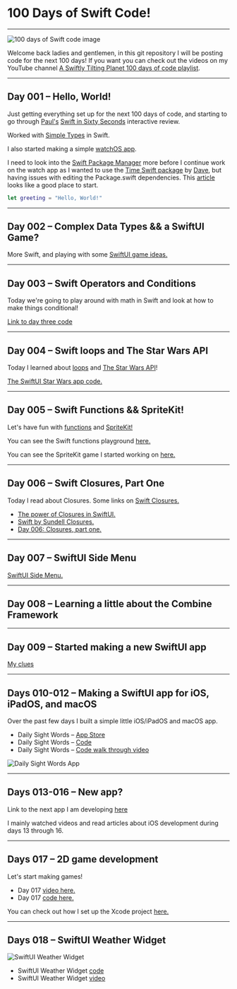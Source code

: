 # 100 Days of Swift Code!
---
![100 days of Swift code image](https://github.com/calebrwells/100-Days-of-Swift-Code-2020/blob/master/100%20Days%20of%20Swift.png)

Welcome back ladies and gentlemen, in this git repository I will be posting code for the next 100 days! 
If you want you can check out the videos on my YouTube channel [A Swiftly Tilting Planet 100 days of code playlist](https://www.youtube.com/playlist?list=PLomLuS7LD16doB7_VAWRCI8Zu5QAR3pfK).

---
## Day 001 – Hello, World!

Just getting everything set up for the next 100 days of code, and starting to go through [Paul's](https://twitter.com/twostraws) [Swift in Sixty Seconds](https://www.hackingwithswift.com/review) interactive review.

Worked with [Simple Types](https://github.com/calebrwells/100-Days-of-Swift-Code-2020/blob/master/Swift/MyPlayground.playground/Contents.swift) in Swift.

I also started making a simple [watchOS app](https://github.com/calebrwells/100-Days-of-Swift-Code-2020/tree/master/Apps/watchOS/Countdown%20Timer).

I need to look into the [Swift Package Manager](https://swift.org/package-manager/) more before I continue work on the watch app as I wanted to use the [Time Swift package](https://github.com/davedelong/time) by [Dave](https://twitter.com/davedelong), but having issues with editing the Package.swift dependencies. This [article](https://useyourloaf.com/blog/editing-a-swift-package/) looks like a good place to start.

```swift
let greeting = "Hello, World!"
``` 
---
## Day 002 – Complex Data Types && a SwiftUI Game?

More Swift, and playing with some [SwiftUI game ideas.](https://github.com/calebrwells/100-Days-of-Swift-Code-2020/tree/master/Apps/iOS/HyperCard)

---
## Day 003 – Swift Operators and Conditions

Today we're going to play around with math in Swift and look at how to make things conditional!

[Link to day three code](https://github.com/calebrwells/100-Days-of-Swift-Code-2020/blob/master/Swift/Operators%20and%20Conditions%20Playground.playground/Contents.swift)

---
## Day 004 – Swift loops and The Star Wars API

Today I learned about [loops](https://www.hackingwithswift.com/100/swiftui/4) and [The Star Wars API](https://swapi.dev)!

[The SwiftUI Star Wars app code.](https://github.com/calebrwells/100-Days-of-Swift-Code-2020/tree/master/Apps/iOS/The%20Star%20Wars%20API)

---
## Day 005 – Swift Functions && SpriteKit!

Let's have fun with [functions](https://docs.swift.org/swift-book/LanguageGuide/Functions.html) and [SpriteKit!](https://developer.apple.com/documentation/spritekit)

You can see the Swift functions playground [here.](https://github.com/calebrwells/100-Days-of-Swift-Code-2020/blob/master/Swift/Functions%20Playground.playground/Contents.swift)

You can see the SpriteKit game I started working on [here.](https://github.com/calebrwells/100-Days-of-Swift-Code-2020/tree/master/SpriteKit%20Games/SpriteKit%20Game%20001)

---
## Day 006 – Swift Closures, Part One

Today I read about Closures.
Some links on [Swift Closures.](https://docs.swift.org/swift-book/LanguageGuide/Closures.html)

- [The power of Closures in SwiftUI.](https://swiftwithmajid.com/2019/11/06/the-power-of-closures-in-swiftui/)
- [Swift by Sundell Closures.](https://www.swiftbysundell.com/basics/closures/)
- [Day 006: Closures, part one.](https://www.hackingwithswift.com/100/swiftui/6)

---
## Day 007 – SwiftUI Side Menu

[SwiftUI Side Menu.](https://github.com/calebrwells/100-Days-of-Swift-Code-2020/tree/master/SwiftUI/Day%20007)

---
## Day 008 – Learning a little about the Combine Framework

---
## Day 009 – Started making a new SwiftUI app

[My clues](https://github.com/calebrwells/100-Days-of-Swift-Code-2020/tree/master/SwiftUI/My%20clues)

---
## Days 010-012 – Making a SwiftUI app for iOS, iPadOS, and macOS
Over the past few days I built a simple little iOS/iPadOS and macOS app.

- Daily Sight Words – [App Store](https://apps.apple.com/us/app/daily-sight-words/id1071881980)
- Daily Sight Words – [Code](https://github.com/calebrwells/100-Days-of-Swift-Code-2020/tree/master/SwiftUI/Flashcard%20App)
- Daily Sight Words – [Code walk through video](https://youtu.be/i-KcFe7ekIs)

![Daily Sight Words App](https://github.com/calebrwells/100-Days-of-Swift-Code-2020/blob/master/SwiftUI/Flashcard%20App/D010_D012.png)

---
## Days 013-016 – New app? 

Link to the next app I am developing [here](https://github.com/calebrwells/100-Days-of-Swift-Code-2020/tree/master/SwiftUI/Daily%20Behavior%20Chart)

I mainly watched videos and read articles about iOS development during days 13 through 16.

---
## Days 017 – 2D game development

Let's start making games! 

- Day 017 [video here.](https://youtu.be/_hgFezc0DXw)
- Day 017 [code here.](https://github.com/calebrwells/100-Days-of-Swift-Code-2020/tree/master/SpriteKit%20Games)

You can check out how I set up the Xcode project [here.](https://youtu.be/_mkA-tCHVP4)

---
## Days 018 – SwiftUI Weather Widget

![SwiftUI Weather Widget](https://github.com/calebrwells/100-Days-of-Swift-Code-2020/blob/master/SwiftUI/SwiftUI%20Weather%20Widgets/D018.png)

- SwiftUI Weather Widget [code](https://github.com/calebrwells/100-Days-of-Swift-Code-2020/tree/master/SwiftUI/SwiftUI%20Weather%20Widgets)
- SwiftUI Weather Widget [video](https://youtu.be/R5fjMUZx4yE)
